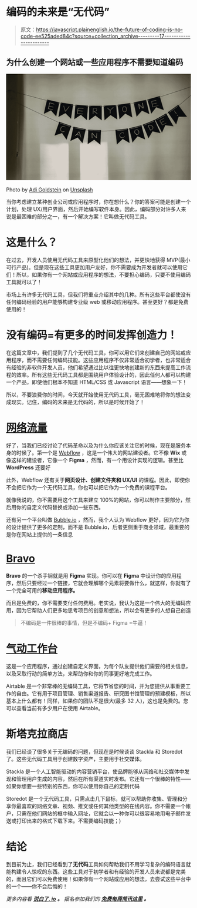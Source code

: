 # 编码的未来是“无代码”

> 原文：<https://javascript.plainenglish.io/the-future-of-coding-is-no-code-ee525aded84c?source=collection_archive---------17----------------------->

## 为什么创建一个网站或一些应用程序不需要知道编码

![](img/12e3c9d1ff6c8500b173e0e19541dcf4.png)

Photo by [Adi Goldstein](https://unsplash.com/@adigold1?utm_source=unsplash&utm_medium=referral&utm_content=creditCopyText) on [Unsplash](https://unsplash.com/s/photos/no-code?utm_source=unsplash&utm_medium=referral&utm_content=creditCopyText)

当你考虑建立某种创业公司或应用程序时，你在想什么？你的答案可能是创建一个计划，处理 UX/用户界面，然后开始编写软件本身。因此，编码部分对许多人来说是最困难的部分之一，有一个解决方案！它叫做无代码工具。

# 这是什么？

在过去，开发人员使用无代码工具来原型化他们的想法，并更快地获得 MVP(最小可行产品)。但是现在这些工具更加用户友好，你不需要成为开发者就可以使用它们！所以，如果你有一个网站或应用程序的想法，不要担心编码，只要不使用编码工具就可以了！

市场上有许多无代码工具，但我们将重点介绍其中的几种。所有这些平台都使没有任何编码经验的用户能够构建专业级 web 或移动应用程序。甚至更好？都是免费使用的！

# 没有编码=有更多的时间发挥创造力！

在这篇文章中，我们提到了几个无代码工具，你可以用它们来创建自己的网站或应用程序，而不需要任何编码技能。这些应用程序不仅非常适合初学者，也非常适合有经验的非软件开发人员，他们希望通过比以往更快地创建新的东西来提高工作流程的效率。所有这些无代码工具都是围绕用户体验设计的，因此任何人都可以构建一个产品，即使他们根本不知道 HTML/CSS 或 Javascript 语言——想象一下！

所以，不要浪费你的时间，今天就开始使用无代码工具，毫无困难地将你的想法变成现实。记住，编码的未来是无代码的，所以是时候开始了！

# [网络流量](https://webflow.com/)

好了，当我们已经讨论了代码革命以及为什么你应该关注它的时候，现在是服务本身的时候了。第一个是 [Webflow](https://webflow.com/) ，这是一个伟大的网站建设者。它不像 **Wix** 或像这样的建设者，它像一个 **Figma** ，然而，有一个用设计实现的逻辑。甚至比 **WordPress** 还要好

此外，Webflow 还有关于**网页设计、创建文件夹和 UX/UI** 的课程。因此，即使你不会把它作为一个无代码工具，你也可以把它作为一个免费的课程平台。

就像我说的，你不需要用这个工具来建立 100%的网站，你可以制作主要部分，然后用你的自定义代码替换或添加一些东西。

还有另一个平台叫做 [Bubble.io](https://bubble.io/) ，然而，我个人认为 Webflow 更好，因为它为你的设计提供了更多的定制，而不是 Bubble.io，后者更侧重于商业领域，最重要的是你在网站上提供的一条信息

# [Bravo](https://www.bravostudio.app/)

**Bravo** 的一个杀手锏就是用 **Figma** 实现。你可以在 **Figma** 中设计你的应用程序，然后只要经过一个链接，它就会理解哪个元素将要做什么，就这样，你就有了一个完全可用的**移动应用程序。**

而且是免费的，你不需要支付任何费用。老实说，我认为这是一个伟大的无编码应用，因为它帮助人们更多地思考项目的创意和想法，所以会有更多的人想自己创造

> 不编码是一件很棒的事情，但是不编码+ Figma =牛逼！

# [气动工作台](https://www.airtable.com/)

这是一个应用程序，通过创建自定义界面，为每个队友提供他们需要的相关信息，以及采取行动的简单方法，来帮助你和你的同事更好地完成工作。

Airtable 是一个非常棒的无编码工具，它将节省您的时间，并为您提供从事重要工作的自由。它有用于项目管理、销售渠道报告、研究图书馆管理的预建模板，所以基本上什么都有！同样，如果你的团队不是很大(最多 32 人)，这也是免费的。您可以查看当前有多少用户在使用 Airtable。

# 斯塔克拉商店

我们已经谈了很多关于无编码的问题，但现在是时候谈谈 Stackla 和 Storedot 了。这些无代码工具用于创建数字资产，主要用于社交媒体。

Stackla 是一个人工智能驱动的内容营销平台，使品牌能够从网络和社交媒体中发现和管理用户生成的内容，然后在所有渠道实时发布。它还有一个很棒的特性——如果你想要一些特别的东西，你可以使用你自己的定制代码

Storedot 是一个无代码工具，只需点击几下鼠标，就可以帮助你收集、管理和分享你最喜欢的网络文章、视频、推文或任何其他类型的在线内容。你不需要一个帐户，只需在他们网站的框中输入网址，它就会以一种你可以很容易地用电子邮件发送或打印出来的格式下载下来。不需要编码技能；)

# 结论

到目前为止，我们已经看到了**无代码**工具如何帮助我们不用学习复杂的编码语言就能构建令人惊叹的东西。这些工具对于初学者和有经验的开发人员来说都是完美的，而且它们可以免费使用！如果你有一个网站或应用的想法，去尝试这些平台中的一个——你不会后悔的！

*更多内容看* [***说白了. io***](http://plainenglish.io/) ***。*** *报名参加我们的* [***免费每周简讯这里***](http://newsletter.plainenglish.io/) ***。***